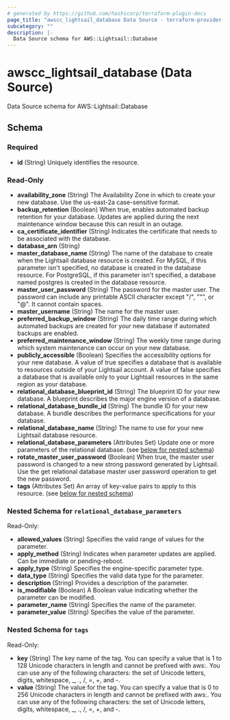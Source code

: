 ```yaml
---
# generated by https://github.com/hashicorp/terraform-plugin-docs
page_title: "awscc_lightsail_database Data Source - terraform-provider-awscc"
subcategory: ""
description: |-
  Data Source schema for AWS::Lightsail::Database
---
```


# awscc_lightsail_database (Data Source)

Data Source schema for AWS::Lightsail::Database



<!-- schema generated by tfplugindocs -->
## Schema

### Required

- **id** (String) Uniquely identifies the resource.

### Read-Only

- **availability_zone** (String) The Availability Zone in which to create your new database. Use the us-east-2a case-sensitive format.
- **backup_retention** (Boolean) When true, enables automated backup retention for your database. Updates are applied during the next maintenance window because this can result in an outage.
- **ca_certificate_identifier** (String) Indicates the certificate that needs to be associated with the database.
- **database_arn** (String)
- **master_database_name** (String) The name of the database to create when the Lightsail database resource is created. For MySQL, if this parameter isn't specified, no database is created in the database resource. For PostgreSQL, if this parameter isn't specified, a database named postgres is created in the database resource.
- **master_user_password** (String) The password for the master user. The password can include any printable ASCII character except "/", """, or "@". It cannot contain spaces.
- **master_username** (String) The name for the master user.
- **preferred_backup_window** (String) The daily time range during which automated backups are created for your new database if automated backups are enabled.
- **preferred_maintenance_window** (String) The weekly time range during which system maintenance can occur on your new database.
- **publicly_accessible** (Boolean) Specifies the accessibility options for your new database. A value of true specifies a database that is available to resources outside of your Lightsail account. A value of false specifies a database that is available only to your Lightsail resources in the same region as your database.
- **relational_database_blueprint_id** (String) The blueprint ID for your new database. A blueprint describes the major engine version of a database.
- **relational_database_bundle_id** (String) The bundle ID for your new database. A bundle describes the performance specifications for your database.
- **relational_database_name** (String) The name to use for your new Lightsail database resource.
- **relational_database_parameters** (Attributes Set) Update one or more parameters of the relational database. (see [below for nested schema](#nestedatt--relational_database_parameters))
- **rotate_master_user_password** (Boolean) When true, the master user password is changed to a new strong password generated by Lightsail. Use the get relational database master user password operation to get the new password.
- **tags** (Attributes Set) An array of key-value pairs to apply to this resource. (see [below for nested schema](#nestedatt--tags))

<a id="nestedatt--relational_database_parameters"></a>
### Nested Schema for `relational_database_parameters`

Read-Only:

- **allowed_values** (String) Specifies the valid range of values for the parameter.
- **apply_method** (String) Indicates when parameter updates are applied. Can be immediate or pending-reboot.
- **apply_type** (String) Specifies the engine-specific parameter type.
- **data_type** (String) Specifies the valid data type for the parameter.
- **description** (String) Provides a description of the parameter.
- **is_modifiable** (Boolean) A Boolean value indicating whether the parameter can be modified.
- **parameter_name** (String) Specifies the name of the parameter.
- **parameter_value** (String) Specifies the value of the parameter.


<a id="nestedatt--tags"></a>
### Nested Schema for `tags`

Read-Only:

- **key** (String) The key name of the tag. You can specify a value that is 1 to 128 Unicode characters in length and cannot be prefixed with aws:. You can use any of the following characters: the set of Unicode letters, digits, whitespace, _, ., /, =, +, and -.
- **value** (String) The value for the tag. You can specify a value that is 0 to 256 Unicode characters in length and cannot be prefixed with aws:. You can use any of the following characters: the set of Unicode letters, digits, whitespace, _, ., /, =, +, and -.


